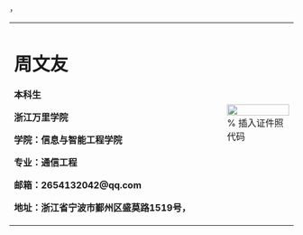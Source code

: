 <table border="0">
  <tr>
    <td width="75%">
      <h1>周文友</h1>
      <p><b>本科生</b></p>
      <p><b>浙江万里学院</b></p>
      <p><b>学院：信息与智能工程学院</b></p>
      <p><b>专业：通信工程</b></p>
      <p><b>邮箱：2654132042@qq.com</b></p>
      <p><b>地址：浙江省宁波市鄞州区盛莫路1519号，</b></p>
    </td>，
    <td width="25%">
      <img src="/zhengjianzhao.jpg" width="100%">      % 插入证件照代码
    </td>
  </tr>
</table>
